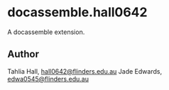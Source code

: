 # docassemble.hall0642

A docassemble extension.

## Author

Tahlia Hall, hall0642@flinders.edu.au
Jade Edwards, edwa0545@flinders.edu.au

